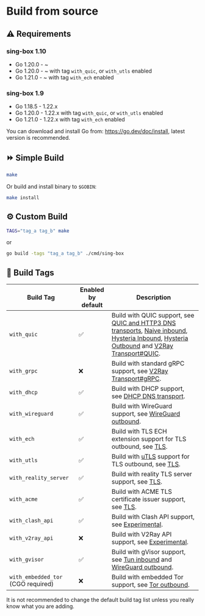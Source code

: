 # Build from source

## :warning: Requirements

### sing-box 1.10

- Go 1.20.0 - ~
- Go 1.20.0 - ~ with tag `with_quic`, or `with_utls` enabled
- Go 1.21.0 - ~ with tag `with_ech` enabled

### sing-box 1.9

- Go 1.18.5 - 1.22.x
- Go 1.20.0 - 1.22.x with tag `with_quic`, or `with_utls` enabled
- Go 1.21.0 - 1.22.x with tag `with_ech` enabled

You can download and install Go from: https://go.dev/doc/install, latest version is recommended.

## :fast_forward: Simple Build

```bash
make
```

Or build and install binary to `$GOBIN`:

```bash
make install
```

## :gear: Custom Build

```bash
TAGS="tag_a tag_b" make
```

or

```bash
go build -tags "tag_a tag_b" ./cmd/sing-box
```

## :pushpin: Build Tags

| Build Tag                          | Enabled by default | Description                                                                                                                                                                                                                                                                                                                    |
| ---------------------------------- | ------------------ | ------------------------------------------------------------------------------------------------------------------------------------------------------------------------------------------------------------------------------------------------------------------------------------------------------------------------------ |
| `with_quic`                        | :white_check_mark: | Build with QUIC support, see [QUIC and HTTP3 DNS transports](/configuration/dns/server/), [Naive inbound](/configuration/inbound/naive/), [Hysteria Inbound](/configuration/inbound/hysteria/), [Hysteria Outbound](/configuration/outbound/hysteria/) and [V2Ray Transport#QUIC](/configuration/shared/v2ray-transport#quic). |
| `with_grpc`                        | :x:️               | Build with standard gRPC support, see [V2Ray Transport#gRPC](/configuration/shared/v2ray-transport#grpc).                                                                                                                                                                                                                      |
| `with_dhcp`                        | :white_check_mark: | Build with DHCP support, see [DHCP DNS transport](/configuration/dns/server/).                                                                                                                                                                                                                                                 |
| `with_wireguard`                   | :white_check_mark: | Build with WireGuard support, see [WireGuard outbound](/configuration/outbound/wireguard/).                                                                                                                                                                                                                                    |
| `with_ech`                         | :white_check_mark: | Build with TLS ECH extension support for TLS outbound, see [TLS](/configuration/shared/tls#ech).                                                                                                                                                                                                                               |
| `with_utls`                        | :white_check_mark: | Build with [uTLS](https://github.com/refraction-networking/utls) support for TLS outbound, see [TLS](/configuration/shared/tls#utls).                                                                                                                                                                                          |
| `with_reality_server`              | :white_check_mark: | Build with reality TLS server support, see [TLS](/configuration/shared/tls/).                                                                                                                                                                                                                                                  |
| `with_acme`                        | :white_check_mark: | Build with ACME TLS certificate issuer support, see [TLS](/configuration/shared/tls/).                                                                                                                                                                                                                                         |
| `with_clash_api`                   | :white_check_mark: | Build with Clash API support, see [Experimental](/configuration/experimental#clash-api-fields).                                                                                                                                                                                                                                |
| `with_v2ray_api`                   | :x:️               | Build with V2Ray API support, see [Experimental](/configuration/experimental#v2ray-api-fields).                                                                                                                                                                                                                                |
| `with_gvisor`                      | :white_check_mark: | Build with gVisor support, see [Tun inbound](/configuration/inbound/tun#stack) and [WireGuard outbound](/configuration/outbound/wireguard#system_interface).                                                                                                                                                                   |
| `with_embedded_tor` (CGO required) | :x:️               | Build with embedded Tor support, see [Tor outbound](/configuration/outbound/tor/).                                                                                                                                                                                                                                             |

It is not recommended to change the default build tag list unless you really know what you are adding.
